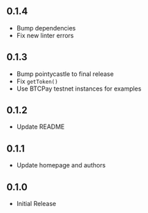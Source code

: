 ## 0.1.4
* Bump dependencies
* Fix new linter errors

## 0.1.3

* Bump pointycastle to final release
* Fix `getToken()`
* Use BTCPay testnet instances for examples

## 0.1.2

* Update README
 
## 0.1.1

* Update homepage and authors
 
## 0.1.0

* Initial Release

